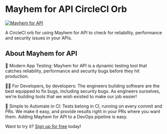 # Mayhem for API CircleCI Orb

[![Mayhem for API](https://mayhem4api.forallsecure.com/downloads/img/mapi-logo-full-color.svg)](http://mayhem4api.forallsecure.com/signup)

A CircleCI orb for using Mayhem for API to check for reliability,
performance and security issues in your APIs.

## About Mayhem for API

🧪 Modern App Testing: Mayhem for API is a dynamic testing tool that
catches reliability, performance and security bugs before they hit
production.

🧑‍💻 For Developers, by developers: The engineers building
software are the best equipped to fix bugs, including security bugs. As
engineers ourselves, we're building tools that we wish existed to make
our job easier!

🤖 Simple to Automate in CI: Tests belong in CI, running on every commit
and PRs. We make it easy, and provide results right in your PRs where
you want them. Adding Mayhem for API to a DevOps pipeline is easy.

Want to try it? [Sign up for free](http://mayhem4api.forallsecure.com/signup) today!